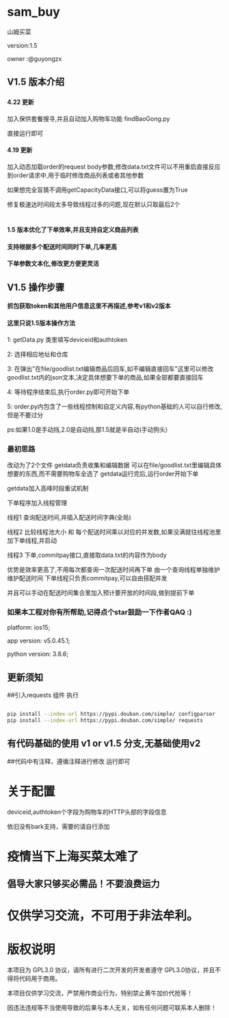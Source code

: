 # sam_buy
山姆买菜

version:1.5

owner :@guyongzx

## V1.5 版本介绍

###

#### 4.22 更新

加入保供套餐搜寻,并且自动加入购物车功能 findBaoGong.py 

直接运行即可

#### 4.19 更新 

加入动态加载order的request body参数,修改data.txt文件可以不用重启直接反应到order请求中,用于临时修改商品列表或者其他参数

如果想完全盲猜不调用getCapacityData接口,可以将guess置为True

修复极速达时间段太多导致线程过多的问题,现在默认只取最后2个


#
#### 1.5 版本优化了下单效率,并且支持自定义商品列表
#### 支持根据多个配送时间同时下单,几率更高
#### 下单参数文本化,修改更方便更灵活

## V1.5 操作步骤
#### 抓包获取token和其他用户信息这里不再描述,参考v1和v2版本
#### 这里只说1.5版本操作方法

1: getData.py 类里填写deviceid和authtoken

2: 选择相应地址和仓库

3: 在弹出"在file/goodlist.txt编辑商品后回车,如不编辑直接回车"这里可以修改goodlist.txt内的json文本,决定具体想要下单的商品,如果全部都要直接回车

4: 等待程序结束后,执行order.py即可开始下单

5: order.py内包含了一些线程控制和自定义内容,有python基础的人可以自行修改,但是不要过分

ps:如果1.0是手动挡,2.0是自动挡,那1.5就是半自动(手动狗头)

### 最初思路

改动为了2个文件
getdata负责收集和编辑数据
可以在file/goodlist.txt里编辑具体想要的东西,而不需要购物车全选了
getdata运行完后,运行order开始下单

getdata加入高峰时段重试机制

下单程序加入线程管理

线程1 查询配送时间,并插入配送时间字典(全局)

线程2 比较线程池大小 和 每个配送时间乘以对应的并发数,如果没满就往线程池里加下单线程,并启动

线程3 下单,commitpay接口,直接取data.txt的内容作为body

优势是效率更高了,不用每次都查询一次配送时间再下单
由一个查询线程单独维护维护配送时间
下单线程只负责commitpay,可以自由搭配并发

并且可以手动在配送时间集合里加入预计要开放的时间段,做到提前下单
### 如果本工程对你有所帮助,记得点个star鼓励一下作者QAQ :)

platform: ios15;

app version: v5.0.45.1;

python version: 3.8.6;

## 更新须知
##引入requests 组件
执行
```bash

pip install --index-url https://pypi.douban.com/simple/ configparser
pip install --index-url https://pypi.douban.com/simple/ requests

```

## 有代码基础的使用 v1 or v1.5 分支,无基础使用v2
##代码中有注释，遵循注释进行修改 运行即可

# 关于配置

deviceid,authtoken个字段为购物车的HTTP头部的字段信息

依旧没有bark支持，需要的请自行添加

# 疫情当下上海买菜太难了


## 倡导大家只够买必需品！不要浪费运力


# 仅供学习交流，不可用于非法牟利。

# 版权说明

本项目为 GPL3.0 协议，请所有进行二次开发的开发者遵守 GPL3.0协议，并且不得将代码用于商用。

本项目仅供学习交流，严禁用作商业行为，特别禁止黄牛加价代抢等！

因违法违规等不当使用导致的后果与本人无关，如有任何问题可联系本人删除！
